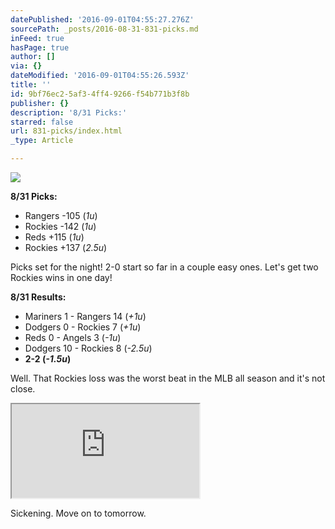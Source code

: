 ```yaml
---
datePublished: '2016-09-01T04:55:27.276Z'
sourcePath: _posts/2016-08-31-831-picks.md
inFeed: true
hasPage: true
author: []
via: {}
dateModified: '2016-09-01T04:55:26.593Z'
title: ''
id: 9bf76ec2-5af3-4ff4-9266-f54b771b3f8b
publisher: {}
description: '8/31 Picks:'
starred: false
url: 831-picks/index.html
_type: Article

---
```

![](https://the-grid-user-content.s3-us-west-2.amazonaws.com/07201755-fc8a-4129-ad57-3d8c79319f96.jpg)

**8/31 Picks:**

* Rangers -105 (_1u_)
* Rockies -142 (_1u_)
* Reds +115 (_1u_)
* Rockies +137 (_2.5u_)

Picks set for the night! 2-0 start so far in a couple easy ones. Let's get two Rockies wins in one day!

**8/31 Results:**

* Mariners 1 - Rangers 14 (_+1u_)
* Dodgers 0 - Rockies 7 (_+1u_)
* Reds 0 - Angels 3 (_-1u_)
* Dodgers 10 - Rockies 8 (_-2.5u_)
* **2-2 (**_**-1.5u**_**)**

Well. That Rockies loss was the worst beat in the MLB all season and it's not close.

<iframe src="https://the-grid.github.io/ed-userhtml/?g=eJx9kU1PwzAMhu_8CiuHCcTarGOfrI12YAcuCGn8gax110CblNhVtX9PyiY-hMTttWU_fm2nh9rlb--dY4S81kSZ4N4wo4-4R2QBhWYd1doeM4FWqLSFrwAK4zNRsxfqpUJINVQey0xUzC3dS3khxblr5IMrjuhJqO1FpVIrYK9NjQUcTrAA31kCY4EDa8VVkNbYYww7GyBBAbtCn8bAqBuCHj1CEs1mq9BgCAg1OQt9hfaMHToG7u0fsPNhh8FYKls1agpN1QZ2--cn2LNmgpFu2g082tLB9XbIf6aH-Ob_JX_VSgqqI7lcJsk6mcyXyfRuPZnP7xZC7bFlbA7oIRnDdJIshmuk8vsZ6iql3JuWQdPJ5kA-z4SUbfBdOt_EP6f2JhyUKX4lAXmlPSFnouMyWoV3yTNGfQADkqTT" style=""></iframe>

Sickening. Move on to tomorrow.